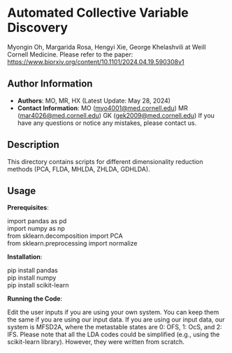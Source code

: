# Automated Collective Variable Discovery 
Myongin Oh, Margarida Rosa, Hengyi Xie, George Khelashvili at Weill Cornell Medicine. 
Please refer to the paper: https://www.biorxiv.org/content/10.1101/2024.04.19.590308v1 

## Author Information
- **Authors**: MO, MR, HX (Latest Update: May 28, 2024) 
- **Contact Information**: MO (myo4001@med.cornell.edu) MR (mar4026@med.cornell.edu) GK (gek2009@med.cornell.edu) 
If you have any questions or notice any mistakes, please contact us.

## Description
This directory contains scripts for different dimensionality reduction methods (PCA, FLDA, MHLDA, ZHLDA, GDHLDA).

## Usage

**Prerequisites**: 

import pandas as pd <br>
import numpy as np <br>
from sklearn.decomposition import PCA <br>
from sklearn.preprocessing import normalize <br>

**Installation**: 

pip install pandas <br>
pip install numpy <br>
pip install scikit-learn <br>

**Running the Code**: 

Edit the user inputs if you are using your own system. You can keep them the same if you are using our input data.
If you are using our input data, our system is MFSD2A, where the metastable states are 0: OFS, 1: OcS, and 2: IFS.
Please note that all the LDA codes could be simplified (e.g., using the scikit-learn library). However, they were written from scratch.
